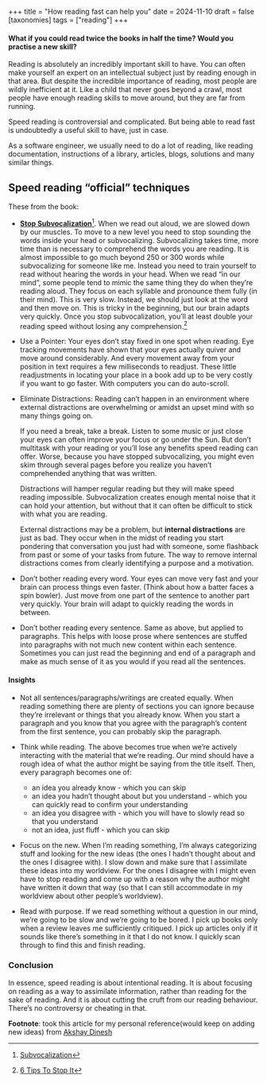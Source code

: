 +++
title = "How reading fast can help you"
date = 2024-11-10
draft = false
[taxonomies]
tags = ["reading"]
+++

#### What if you could read twice the books in half the time? Would you practise a new skill?

Reading is absolutely an incredibly important skill to have. You can often make yourself an expert on an intellectual subject just by reading enough in that area. But despite the incredible importance of reading, most people are wildly inefficient at it. Like a child that never goes beyond a crawl, most people have enough reading skills to move around, but they are far from running.

Speed reading is controversial and complicated. But being able to read fast is undoubtedly a useful skill to have, just in case.

As a software engineer, we usually need to do a lot of reading, like reading documentation, instructions of a library, articles, blogs, solutions and many similar things.

## Speed reading “official” techniques

These from the book:

- <u>**Stop Subvocalization**</u>[^1]. When we read out aloud, we are slowed down by our muscles. To move to a new level you need to stop sounding the words inside your head or subvocalizing. Subvocalizing takes time, more time than is necessary to comprehend the words you are reading. It is almost impossible to go much beyond 250 or 300 words while subvocalizing for someone like me. Instead you need to train yourself to read without hearing the words in your head. When we read “in our mind”, some people tend to mimic the same thing they do when they’re reading aloud. They focus on each syllable and pronounce them fully (in their mind). This is very slow. Instead, we should just look at the word and then move on. This is tricky in the beginning, but our brain adapts very quickly. Once you stop subvocalization, you’ll at least double your reading speed without losing any comprehension.[^2]

- Use a Pointer: Your eyes don’t stay fixed in one spot when reading. Eye tracking movements have shown that your eyes actually quiver and move around considerably. And every movement away from your position in text requires a few milliseconds to readjust. These little readjustments in locating your place in a book add up to be very costly if you want to go faster. With computers you can do auto-scroll.

- Eliminate Distractions: Reading can’t happen in an environment where external distractions are overwhelming or amidst an upset mind with so many things going on.

	If you need a break, take a break. Listen to some music or just close your eyes can often improve your focus or go under the Sun. But don’t multitask with your reading or you’ll lose any benefits speed reading can offer. Worse, because you have stopped subvocalizing, you might even skim through several pages before you realize you haven’t comprehended anything that was written.

	Distractions will hamper regular reading but they will make speed reading impossible. Subvocalization creates enough mental noise that it can hold your attention, but without that it can often be difficult to stick with what you are reading.

	External distractions may be a problem, but **internal distractions** are just as bad. They occur when in the midst of reading you start pondering that conversation you just had with someone, some flashback from past or some of your tasks from future. The way to remove internal distractions comes from clearly identifying a purpose and a motivation.

- Don’t bother reading every word. Your eyes can move very fast and your brain can process things even faster. (Think about how a batter faces a spin bowler). Just move from one part of the sentence to another part very quickly. Your brain will adapt to quickly reading the words in between.

- Don’t bother reading every sentence. Same as above, but applied to paragraphs. This helps with loose prose where sentences are stuffed into paragraphs with not much new content within each sentence. Sometimes you can just read the beginning and end of a paragraph and make as much sense of it as you would if you read all the sentences.

#### Insights

- Not all sentences/paragraphs/writings are created equally. When reading something there are plenty of sections you can ignore because they’re irrelevant or things that you already know. When you start a paragraph and you know that you agree with the paragraph’s content from the first sentence, you can probably skip the paragraph.

- Think while reading. The above becomes true when we’re actively interacting with the material that we’re reading. Our mind should have a rough idea of what the author might be saying from the title itself. Then, every paragraph becomes one of:
	- an idea you already know - which you can skip
	- an idea you hadn’t thought about but you understand - which you can quickly read to confirm your understanding
	- an idea you disagree with - which you will have to slowly read so that you understand
	- not an idea, just fluff - which you can skip

- Focus on the new. When I’m reading something, I’m always categorizing stuff and looking for the new ideas (the ones I hadn’t thought about and the ones I disagree with). I slow down and make sure that I assimilate these ideas into my worldview. For the ones I disagree with I might even have to stop reading and come up with a reason why the author might have written it down that way (so that I can still accommodate in my worldview about other people’s worldview).

- Read with purpose. If we read something without a question in our mind, we’re going to be slow and we’re going to be bored. I pick up books only when a review leaves me sufficiently critiqued. I pick up articles only if it sounds like there’s something in it that I do not know. I quickly scan through to find this and finish reading.

### Conclusion

In essence, speed reading is about intentional reading. It is about focusing on reading as a way to assimilate information, rather than reading for the sake of reading. And it is about cutting the cruft from our reading behaviour. There’s no controversy or cheating in that.

**Footnote**: took this article for my personal reference(would keep on adding new ideas) from [Akshay Dinesh](https://github.com/asdofindia)
[^1]: [Subvocalization](https://blog.superhuman.com/subvocalization/)
[^2]: [6 Tips To Stop It](https://www.speedreadinglounge.com/subvocalization)

